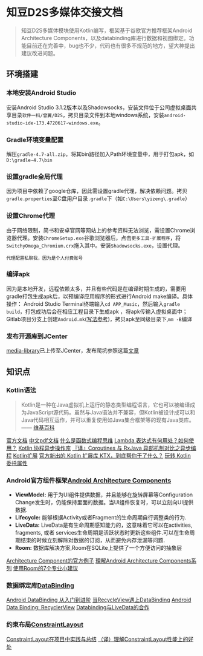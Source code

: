 # 知豆D2S多媒体交接文档
>知豆D2S多媒体模块使用Kotlin编写，框架基于谷歌官方推荐框架Android Architecture Components，以及databinding库进行数据和视图绑定。功能目前还在完善中，bug也不少，代码也有很多不规范的地方，望大神提出建议改进问题。

##  环境搭建
### 本地安装Android Studio
安装Android Studio 3.1.2版本以及Shadowsocks，安装文件位于公司虚拟桌面共享目录`软件一科/曾翼/D2S`，拷贝目录文件到本地windows系统，安装`android-studio-ide-173.4720617-windows.exe`。
### Gradle环境变量配置
解压`gradle-4.7-all.zip`，将其bin路径加入Path环境变量中，用于打包apk，如`D:\gradle-4.7\bin`

### 设置gradle全局代理
 因为项目中依赖了google仓库，因此需设置gradle代理，解决依赖问题。拷贝`gradle.properties`至C盘用户目录`.gradle`下（如`C:\Users\yizeng\.gradle`）
### 设置Chrome代理
由于网络限制，简书和安卓官网等网站上的参考资料无法浏览，需设置Chrome浏览器代理。安装`ChromeSetup.exe`谷歌浏览器后，点击`更多工具-扩展程序`，将`SwitchyOmega_Chromium.crx`拖入其中。安装`Shadowsocks.exe`，设置代理。

`代理配置私聊我，因为是个人付费账号`
### 编译apk
因为是本地开发，远程依赖太多，并且有些代码是在编译时期生成的，需要用gradle打包生成apk后，以预编译应用程序的形式进行Android make编译。具体操作：
Android Studio Terminal终端输入`cd APP_Music`，然后输入`gradle build`，打包成功后会在相应工程目录下生成apk ，将apk传输入虚拟桌面中；Gitlab项目分支上创建`Android.mk`([写法参考](https://github.com/alex8156/SolingMedia/blob/master/APP_Music/Android.mk))，拷贝apk至同级目录下,`mm -B`编译

### 发布开源库到JCenter

[media-library](https://bintray.com/alex8156/SolingMedia/media-library)已上传至JCenter，发布爬坑参照这篇[文章](https://android.jlelse.eu/publishing-your-android-kotlin-or-java-library-to-jcenter-from-android-studio-1b24977fe450)


## 知识点
### Kotlin语法
>Kotlin是一种在Java虚拟机上运行的静态类型编程语言，它也可以被编译成为JavaScript源代码。虽然与Java语法并不兼容，但Kotlin被设计成可以和Java代码相互运作，并可以重复使用如Java集合框架等的现有Java类库。—— [维基百科](https://zh.wikipedia.org/wiki/Kotlin)

 [官方文档](http://kotlinlang.org/docs/reference/)
 [中文pdf文档](https://legacy.gitbook.com/book/hltj/kotlin-reference-chinese/details)
 [什么是函数式编程思维](https://www.zhihu.com/question/28292740)
 [Lambda 表达式有何用处？如何使用？](https://www.zhihu.com/question/20125256)
[Kotlin 协程异步操作库](https://www.jianshu.com/p/d4a8358e843e)
[『译』Coroutines 与 RxJava 异部机制对比之异步编程](https://www.jianshu.com/p/c9a3c32943fc)
[Kotlin扩展](https://blog.csdn.net/qq_26122557/article/details/79385640)
[官方新出的 Kotlin 扩展库 KTX，到底帮你干了什么？](https://www.jianshu.com/p/d2b3fdef90d8)
[玩转 Kotlin 委托属性](https://www.jianshu.com/p/306bdc2bac3f)



### Android官方组件框架[Android Architecture Components](https://developer.android.com/topic/libraries/architecture/)

- **ViewModel:** 用于为UI组件提供数据，并且能够在旋转屏幕等Configuration Change发生时，仍能保持里面的数据。当UI组件恢复时，可以立刻向UI提供数据.
- **Lifecycle:**  能够根据Activity或者Fragment的生命周期自行调整类的行为.
- **LiveData:** LiveData是有生命周期感知能力的，这意味着它可以在activities, fragments, 或者 services生命周期是活跃状态时更新这些组件.可以在生命周期结束的时候立刻解除对数据的订阅，从而避免内存泄漏等问题.
- **Room:**  数据库解决方案,Room在SQLite上提供了一个方便访问的抽象层

[Architecture Component的官方例子](https://github.com/googlesamples/android-architecture-components)
[理解Android Architecture Components系列](https://www.jianshu.com/p/42eb71ec4a19)
[使用Room的7个专业小建议](https://medium.com/google-developers/7-pro-tips-for-room-fbadea4bfbd1)

###  数据绑定库[DataBinding](https://developer.android.com/topic/libraries/data-binding/)
[Android DataBinding 从入门到进阶](https://blog.csdn.net/c10wtiybq1ye3/article/details/80491063)
[当RecycleView遇上DataBinding](https://www.jianshu.com/p/fd57c53df244)
[Android Data Binding: RecyclerView](https://medium.com/google-developers/android-data-binding-recyclerview-db7c40d9f0e4)
[Databinding与LiveData的合作](https://juejin.im/post/5a4b89e2f265da430e4f896f)
### 约束布局[ConstraintLayout](https://developer.android.com/reference/android/support/constraint/ConstraintLayout)
[ConstraintLayout在项目中实践与总结](https://www.jianshu.com/p/f110b4fcfe93)
[（译）理解ConstraintLayout性能上的好处](https://www.jianshu.com/p/fae1d533597b)























